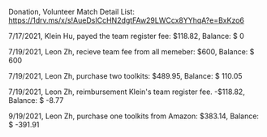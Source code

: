 Donation, Volunteer Match Detail List:  https://1drv.ms/x/s!AueDsICcHN2dgtFAw29LWCcx8YYhqA?e=BxKzo6

7/17/2021,  Klein Hu, payed the team register fee: $118.82,                      Balance: $ 0

7/19/2021,  Leon Zh,  recieve team fee from all memeber: $600,                   Balance: $ 600

7/19/2021,  Leon Zh,  purchase two toolkits: $489.95,                            Balance: $ 110.05

7/19/2021,  Leon Zh,  reimbursement Klein's team register fee. -$118.82,         Balance: $ -8.77

9/19/2021,  Leon Zh,  purchase one toolkits from Amazon: $383.14,                Balance: $ -391.91
